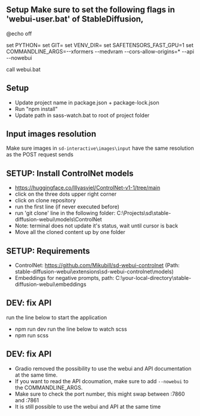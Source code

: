 ## Setup Make sure to set the following flags in 'webui-user.bat' of StableDiffusion,
@echo off

set PYTHON=
set GIT=
set VENV_DIR=
set SAFETENSORS_FAST_GPU=1
set COMMANDLINE_ARGS=--xformers --medvram --cors-allow-origins=* --api --nowebui

call webui.bat

## Setup
 - Update project name in package.json + package-lock.json
 - Run "npm install"
 - Update path in sass-watch.bat to root of project folder

## Input images resolution
Make sure images in `sd-interactive\images\input` have the same resolution as the POST request sends

## SETUP: Install ControlNet models
- https://huggingface.co/lllyasviel/ControlNet-v1-1/tree/main
- click on the three dots upper right corner
- click on clone repository
- run the first line (if never executed before)
- run 'git clone' line in the following folder: C:\Projects\sd\stable-diffusion-webui\models\ControlNet
- Note: terminal does not update it's status, wait until cursor is back
- Move all the cloned content up by one folder

## SETUP: Requirements
- ControlNet: https://github.com/Mikubill/sd-webui-controlnet (Path: stable-diffusion-webui\extensions\sd-webui-controlnet\models)
- Embeddings for negative prompts, path: C:\your-local-directory\stable-diffusion-webui\embeddings

## DEV: fix API
run the line below to start the application
- npm run dev
run the line below to watch scss
- npm run scss

## DEV: fix API
- Gradio removed the possibility to use the webui and API documentation at the same time.
- If you want to read the API dcoumation, make sure to add `--nowebui` to the COMMANDLINE_ARGS. 
- Make sure to check the port number, this might swap between :7860 and :7861
- It is still possible to use the webui and API at the same time